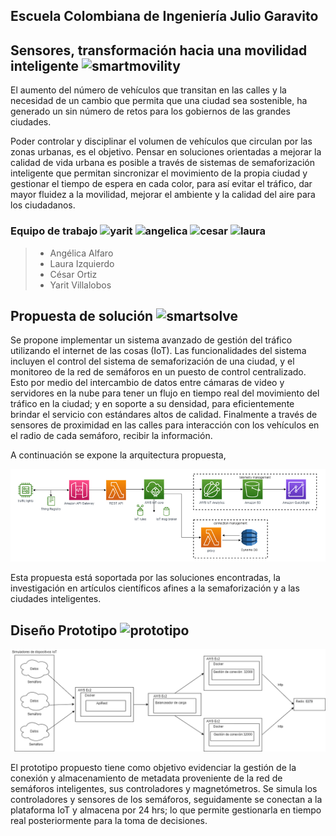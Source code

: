 ## Escuela Colombiana de Ingeniería Julio Garavito

## Sensores, transformación hacia una movilidad inteligente ![smartmovility](https://img.icons8.com/external-tulpahn-outline-color-tulpahn/50/000000/external-smart-city-augmented-reality-tulpahn-outline-color-tulpahn.png)
El aumento del número de vehículos que transitan en las calles y la necesidad de un cambio que permita que una ciudad sea sostenible, ha generado un sin número de retos para
los gobiernos de las grandes ciudades.

Poder controlar y disciplinar el volumen de vehículos que circulan por las zonas urbanas, es el objetivo. Pensar en soluciones orientadas a mejorar la calidad de vida urbana es posible a través de sistemas de semaforización inteligente que permitan sincronizar el movimiento de la propia ciudad y gestionar el tiempo de espera en cada color, para así evitar el tráfico, dar mayor fluidez a la movilidad, mejorar el ambiente y la calidad del aire para los ciudadanos.

### Equipo de trabajo ![yarit](https://img.icons8.com/emoji/20/000000/man-curly-hair-medium-dark-skin-tone.png) ![angelica](https://img.icons8.com/emoji/20/000000/girl-light-skin-tone.png) ![cesar](https://img.icons8.com/emoji/20/000000/boy-light-skin-tone.png) ![laura](https://img.icons8.com/emoji/20/000000/woman-light-skin-tone.png)

> - Angélica Alfaro
> - Laura Izquierdo
> - César Ortiz
> - Yarit Villalobos

## Propuesta de solución ![smartsolve](https://img.icons8.com/color/48/000000/idea-sharing.png)
Se propone implementar un sistema avanzado de gestión del tráfico utilizando el internet de las cosas (IoT). Las funcionalidades del sistema incluyen el control del sistema de semaforización de una ciudad, y el monitoreo de la red de semáforos en un puesto de control centralizado. Esto por medio del intercambio de datos entre cámaras de video y servidores en la nube para tener un flujo en tiempo real del movimiento del tráfico en la ciudad; y en soporte a su densidad, para eficientemente brindar el servicio con estándares altos de calidad. Finalmente a través de sensores de proximidad en las calles para interacción con los vehículos en el radio de cada semáforo, recibir la información.

A continuación se expone la arquitectura propuesta,

<!DOCTYPE html>
<html>
    <head></head>
    <body>
        <img src="https://github.com/Smart-Traffic-Ligths/DataSimulator/blob/main/img/arquitectura_gen.png" alt="general" width="800"/>
    </body>
</html>

Esta propuesta está soportada por las soluciones encontradas, la investigación en artículos científicos afines a la semaforización y a las ciudades inteligentes.

## Diseño Prototipo ![prototipo](https://img.icons8.com/external-justicon-lineal-color-justicon/40/000000/external-traffic-lights-map-and-location-justicon-lineal-color-justicon.png)

<!DOCTYPE html>
<html>
    <head></head>
    <body>
        <img src="https://github.com/Smart-Traffic-Ligths/DataSimulator/blob/main/img/diagrama_prototipo.png" alt="prototipo" width="800"/>
    </body>
</html>

El prototipo propuesto tiene como objetivo evidenciar la gestión de la conexión y almacenamiento de metadata proveniente de la red de semáforos inteligentes, sus controladores y magnetómetros. Se simula los controladores y sensores de los semáforos, seguidamente se conectan a la plataforma IoT y almacena por 24 hrs; lo que permite gestionarla en tiempo real posteriormente para la toma de decisiones.
